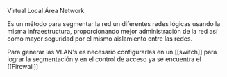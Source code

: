Virtual Local Área Network

Es un método para segmentar la red un diferentes redes lógicas usando la misma infraestructura, proporcionando mejor administración de la red así como mayor seguridad por el mismo aislamiento entre las redes.

Para generar las VLAN's es necesario configurarlas en un [[switch]]  para lograr la segmentación y en el control de acceso ya se encuentra el [[Firewall]] 
